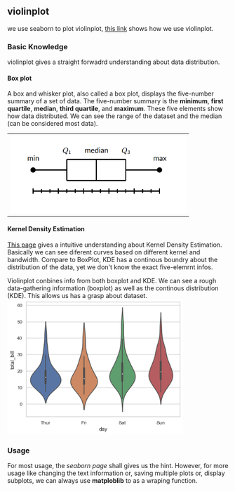 ## violinplot

we use seaborn to plot violinplot, [this link](https://seaborn.pydata.org/generated/seaborn.violinplot.html) shows how we use violinplot.

### Basic Knowledge
violinplot gives a straight forwadrd understanding about data distribution.  

#### Box plot
A box and whisker plot, also called a box plot, displays the five-number summary of a set of data. The five-number summary is the **minimum**, **first quartile**, **median**, **third quartile**, and **maximum**. These five elements show how data distributed. We can see the range of the dataset and the median (can be considered most data). 

| |
|---|
|<img src="./image_resources/boxplot.png" width=400 class="center">|

#### Kernel Density Estimation  
[This page](https://mathisonian.github.io/kde/) gives a intuitive understanding about Kernel Density Estimation. Basically we can see diferent curves based on different kernel and bandwidth. Compare to BoxPlot, KDE has a continous boundry about the distribution of the data, yet we don't know the exact five-elemrnt infos. 

Violinplot conbines info from both boxplot and KDE. We can see a rough data-gathering information (boxplot) as well as the continous distribution (KDE). This allows us has a grasp about dataset.  
<img src="./image_resources/seaborn-violinplot-2.png" width=400 class="center">  

### Usage
For most usage, the *seaborn page* shall gives us the hint. However, for more usage like changing the text information or, saving multiple plots or, display subplots, we can always use **matploblib** to as a wraping function.
